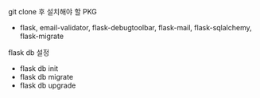 git clone 후 설치해야 할 PKG
  - flask, email-validator, flask-debugtoolbar, flask-mail, flask-sqlalchemy, flask-migrate

flask db 설정
  - flask db init
  - flask db migrate
  - flask db upgrade
